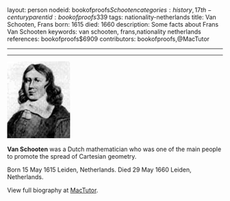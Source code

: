 layout: person
nodeid: bookofproofs$Schooten
categories: history,17th-century
parentid: bookofproofs$339
tags: nationality-netherlands
title: Van Schooten, Frans
born: 1615
died: 1660
description: Some facts about Frans Van Schooten
keywords: van schooten, frans,nationality netherlands
references: bookofproofs$6909
contributors: bookofproofs,@MacTutor

---


---

![Schooten.jpg](https://github.com/bookofproofs/bookofproofs.github.io/blob/main/_sources/_assets/images/portraits/Schooten.jpg?raw=true)

**Van Schooten** was a Dutch mathematician who was one of the main people to promote the spread of Cartesian geometry.

Born 15 May 1615 Leiden, Netherlands. Died 29 May 1660 Leiden, Netherlands.


View full biography at [MacTutor](https://mathshistory.st-andrews.ac.uk/Biographies/Schooten/).